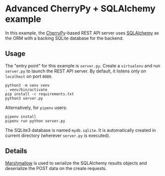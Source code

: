 Advanced CherryPy + SQLAlchemy example
======================================

In this example, the [CherryPy](https://cherrypy.org)-based REST API server
uses [SQLAlchemy](https://sqlalchemy.org) as the ORM with a backing SQLite
database for the backend.

Usage
-----

The "entry point" for this example is `server.py`. Create a `virtualenv` and
run `server.py` to launch the REST API server. By default, it listens only on
`localhost` on port `8080`.

```shell
python3 -m venv venv
. venv/bin/activate
pip install -r requirements.txt
python3 server.py
```

Alternatively, for `pipenv` users:

```shell
pipenv install
pipenv run python server.py
```

The SQLite3 database is named `mydb.sqlite`. It is automatically created in
current directory (wherever `server.py` is executed).

Details
-------

[Marshmallow](https://marshmallow.readthedocs.io) is used to serialize the
SQLAlchemy results objects and deserialize the POST data on the create
requests.
